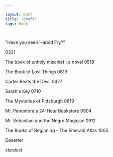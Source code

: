 ```yaml
---

layout: post
title: 'draft'
tags: book

---
```




"Have you seen Harold Fry?"

0321




The book of unholy mischief : a novel
0519

The Book of Lost Things
0619

Carter Beats the Devil
0627

Sarah's Key
0710

The Mysteries of Pittsburgh
0819

Mr. Penumbra's 24-Hour Bookstore
0904

Mr. Sebastian and the Negro Magician
0912


The Books of Beginning - The Emerald Atlas
1005


Deserter

stardust
